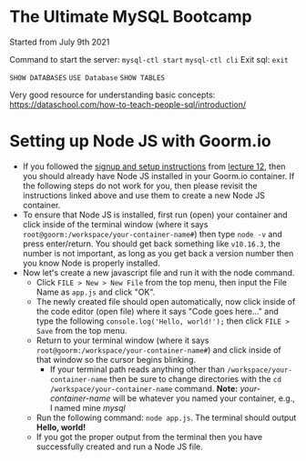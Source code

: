 # The Ultimate MySQL Bootcamp

Started from July 9th 2021

Command to start the server: `mysql-ctl start` `mysql-ctl cli`
Exit sql: `exit`

`SHOW DATABASES`
`USE Database`
`SHOW TABLES`

Very good resource for understanding basic concepts: 
https://dataschool.com/how-to-teach-people-sql/introduction/

# Setting up Node JS with Goorm.io

- If you followed the [signup and setup instructions](https://gist.github.com/nax3t/2773378c4d1bada8d66d12f4d5210248) from [lecture 12](https://www.udemy.com/course/the-ultimate-mysql-bootcamp-go-from-sql-beginner-to-expert/learn/lecture/7061932#overview), then you should already have Node JS installed in your Goorm.io container. If the following steps do not work for you, then please revisit the instructions linked above and use them to create a new Node JS container.
- To ensure that Node JS is installed, first run (open) your container and click inside of the terminal window (where it says `root@goorm:/workspace/your-container-name#`) then type `node -v` and press enter/return. You should get back something like `v10.16.3`, the number is not important, as long as you get back a version number then you know Node is properly installed.
- Now let's create a new javascript file and run it with the node command.
	- Click `FILE > New > New File` from the top menu, then input the File Name as `app.js` and click "OK".
	- The newly created file should open automatically, now click inside of the code editor (open file) where it says "Code goes here..." and type the following `console.log('Hello, world!');` then click `FILE > Save` from the top menu.
	- Return to your terminal window (where it says `root@goorm:/workspace/your-container-name#`) and click inside of that window so the cursor begins blinking.
		- If your terminal path reads anything other than `/workspace/your-container-name` then be sure to change directories with the `cd /workspace/your-container-name` command. **Note:** *your-container-name* will be whatever you named your container, e.g., I named mine *mysql*
	- Run the following command: `node app.js`. The terminal should output **Hello, world!**
	- If you got the proper output from the terminal then you have successfully created and run a Node JS file.

